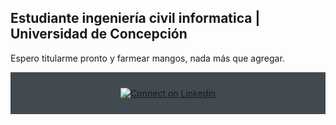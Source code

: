 
## Estudiante ingeniería civil informatica | Universidad de Concepción

Espero titularme pronto y farmear mangos, nada más que agregar.

<div align="center" style="background:#414a50; padding: 25px 0;">
    <a href="https://www.linkedin.com/in/brendan-rubilar-vivanco-697b1123a" target="_blank" rel="noopener noreferrer">
        <img src="https://raw.githubusercontent.com/Iwi4a/iwi4a/master/assets/linkedin.svg" alt="Connect on Linkedin">
    </a>
</div>
